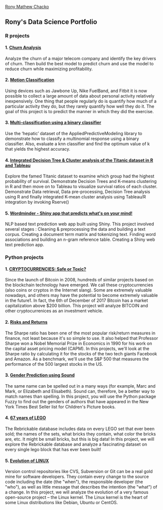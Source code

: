 <script type="text/javascript" src="https://platform.linkedin.com/badges/js/profile.js" async defer></script>
<div class="LI-profile-badge"  data-version="v1" data-size="medium" data-locale="en_US" data-type="horizontal" data-theme="dark" data-vanity="ronymc30"><a class="LI-simple-link" href='https://www.linkedin.com/in/ronymc30?trk=profile-badge'>Rony Mathew Chacko</a></div>

## Rony's Data Science Portfolio  
  
### R projects
  
#### 1. [Churn Analysis](http://htmlpreview.github.io/?https://github.com/ronymc30/ronymc30.github.io/blob/master/telecomchurn.html)  
Analyze the churn of a major telecom company and identify the key drivers of churn. Then build the best model to predict churn and use the model to reduce churn while maximizing profitability.
  
#### 2. [Motion Classification](http://htmlpreview.github.io/?https://github.com/ronymc30/ronymc30.github.io/blob/master/ActivityDetect.html)  
Using devices such as Jawbone Up, Nike FuelBand, and Fitbit it is now possible to collect a large amount of data about personal activity relatively inexpensively. One thing that people regularly do is quantify how much of a particular activity they do, but they rarely quantify how well they do it. The goal of this project is to predict the manner in which they did the exercise.  
  
#### 3. [Multi-classification using a binary classifier](http://htmlpreview.github.io/?https://github.com/ronymc30/ronymc30.github.io/blob/master/MultiLogistic.html)  
Use the ‘hepatic’ dataset of the AppliedPredictiveModeling library to demonstrate how to classify a multinomial response using a binary classifier. Also, evaluate a knn classifier and find the optimum value of k that yields the highest accuracy.
  
#### 4. [Integrated Decision Tree & Cluster analysis of the Titanic dataset in R and Tableau](http://htmlpreview.github.io/?https://github.com/ronymc30/ronymc30.github.io/blob/master/TitanicTableau.html)
Explore the famed Titanic dataset to examine which group had the highest probability of survival. Demonstrate Decision Trees and K-means clustering in R and then move on to Tableau to visualize survival ratios of each cluster. Demonstrate Data retrieval, Data pre-processing, Decision Tree analysis using R and finally integrated K-mean cluster analysis using Tableau/R integration by invoking Rserve()
  
#### 5. [Wordminder - Shiny app that predicts what's on your mind!](https://ronymc30.shinyapps.io/wordminder/)
NLP based text prediction web app built using Shiny. This project involved several stages : Cleaning & preprocessing the data and building a text corpus. Creating a document term matrix and tokenizing text. Finding word associations and building an n-gram reference table. Creating a Shiny web text prediction app.

### Python projects
  
#### 1. [CRYPTOCURRENCIES: Safe or Toxic?](http://htmlpreview.github.io/?https://github.com/ronymc30/ronymc30.github.io/blob/master/BITCOIN.html)
Since the launch of Bitcoin in 2008, hundreds of similar projects based on the blockchain technology have emerged. We call these cryptocurrencies (also coins or cryptos in the Internet slang). Some are extremely valuable nowadays, and others may have the potential to become extremely valuable in the future1. In fact, the 6th of December of 2017 Bitcoin has a market capitalization above $200 billion. This project will analyze BITCOIN and other cryptocurrenices as an investment vehicle.
  
#### 2. [Risks and Returns](http://htmlpreview.github.io/?https://github.com/ronymc30/ronymc30.github.io/blob/master/RISK.html)
The Sharpe ratio has been one of the most popular risk/return measures in finance, not least because it's so simple to use. It also helped that Professor Sharpe won a Nobel Memorial Prize in Economics in 1990 for his work on the capital asset pricing model (CAPM). In this projects, we'll look at the Sharpe ratio by calculating it for the stocks of the two tech giants Facebook and Amazon. As a benchmark, we'll use the S&P 500 that measures the performance of the 500 largest stocks in the US.
  
#### 3. [Gender Prediction using Sound](http://htmlpreview.github.io/?https://github.com/ronymc30/ronymc30.github.io/blob/master/SOUND.html)
The same name can be spelled out in a many ways (for example, Marc and Mark, or Elizabeth and Elisabeth). Sound can, therefore, be a better way to match names than spelling. In this project, you will use the Python package Fuzzy to find out the genders of authors that have appeared in the New York Times Best Seller list for Children's Picture books.

#### 4. [67 years of LEGO](http://htmlpreview.github.io/?https://github.com/ronymc30/ronymc30.github.io/blob/master/LEGO.html)
The Rebrickable database includes data on every LEGO set that ever been sold; the names of the sets, what bricks they contain, what color the bricks are, etc. It might be small bricks, but this is big data! In this project, we will explore the Rebrickable database and analyze a fascinating dataset on every single lego block that has ever been built!  


#### 5. [Evolution of LINUX](http://htmlpreview.github.io/?https://github.com/ronymc30/ronymc30.github.io/blob/master/LINUX.html)
Version control repositories like CVS, Subversion or Git can be a real gold mine for software developers. They contain every change to the source code including the date (the "when"), the responsible developer (the "who"), as well as little message that describes the intention (the "what") of a change. In this project, we will analyze the evolution of a very famous open-source project – the Linux kernel. The Linux kernel is the heart of some Linux distributions like Debian, Ubuntu or CentOS.
